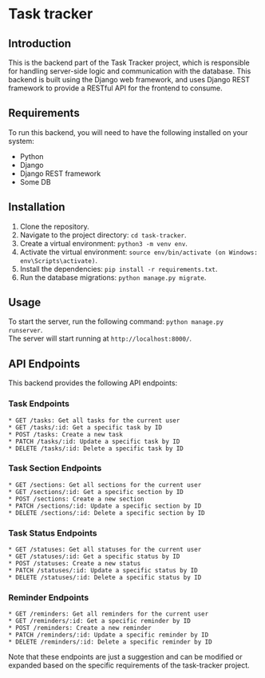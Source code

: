 # Task tracker
## Introduction

This is the backend part of the Task Tracker project, which is responsible for handling server-side logic and communication with the database. This backend is built using the Django web framework, and uses Django REST framework to provide a RESTful API for the frontend to consume.

## Requirements

To run this backend, you will need to have the following installed on your system:

   * Python
   * Django
   * Django REST framework
   * Some DB

## Installation
1. Clone the repository.
2. Navigate to the project directory: `cd task-tracker`.
3. Create a virtual environment: `python3 -m venv env`.
4. Activate the virtual environment: `source env/bin/activate (on Windows: env\Scripts\activate)`.
5. Install the dependencies: `pip install -r requirements.txt`.
6. Run the database migrations: `python manage.py migrate`.

## Usage
To start the server, run the following command: `python manage.py runserver`.  
The server will start running at `http://localhost:8000/`.

## API Endpoints
This backend provides the following API endpoints:
### Task Endpoints
    * GET /tasks: Get all tasks for the current user
    * GET /tasks/:id: Get a specific task by ID
    * POST /tasks: Create a new task
    * PATCH /tasks/:id: Update a specific task by ID
    * DELETE /tasks/:id: Delete a specific task by ID

### Task Section Endpoints
    * GET /sections: Get all sections for the current user
    * GET /sections/:id: Get a specific section by ID
    * POST /sections: Create a new section
    * PATCH /sections/:id: Update a specific section by ID
    * DELETE /sections/:id: Delete a specific section by ID
    
### Task Status Endpoints
    * GET /statuses: Get all statuses for the current user
    * GET /statuses/:id: Get a specific status by ID
    * POST /statuses: Create a new status
    * PATCH /statuses/:id: Update a specific status by ID
    * DELETE /statuses/:id: Delete a specific status by ID
    
### Reminder Endpoints
    * GET /reminders: Get all reminders for the current user
    * GET /reminders/:id: Get a specific reminder by ID
    * POST /reminders: Create a new reminder
    * PATCH /reminders/:id: Update a specific reminder by ID
    * DELETE /reminders/:id: Delete a specific reminder by ID
Note that these endpoints are just a suggestion and can be modified or expanded based on the specific requirements of the task-tracker project.
